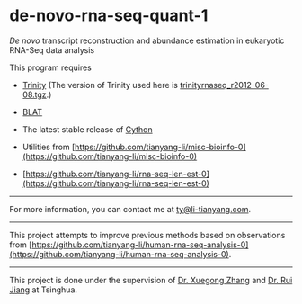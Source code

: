 de-novo-rna-seq-quant-1
=======================

*De novo* transcript reconstruction and abundance estimation in eukaryotic RNA-Seq data analysis

This program requires

* [Trinity](http://trinityrnaseq.sourceforge.net/) (The version of Trinity used here is [trinityrnaseq_r2012-06-08.tgz](http://sourceforge.net/projects/trinityrnaseq/files/trinityrnaseq_r2012-06-08.tgz/download).)

* [BLAT](http://genome.ucsc.edu/FAQ/FAQblat.html)

* The latest stable release of [Cython](http://cython.org/) 

* Utilities from [https://github.com/tianyang-li/misc-bioinfo-0](https://github.com/tianyang-li/misc-bioinfo-0) 

* [https://github.com/tianyang-li/rna-seq-len-est-0](https://github.com/tianyang-li/rna-seq-len-est-0)

***

For more information, you can contact me at [ty@li-tianyang.com](mailto:ty@li-tianyang.com).

***

This project attempts to improve previous methods based on observations from [https://github.com/tianyang-li/human-rna-seq-analysis-0](https://github.com/tianyang-li/human-rna-seq-analysis-0).

***

This project is done under the supervision of [Dr. Xuegong Zhang](http://bioinfo.au.tsinghua.edu.cn/member/xzhang/XZhang_English.htm) and [Dr. Rui Jiang](http://bioinfo.au.tsinghua.edu.cn/member/ruijiang/english/index.html) at Tsinghua.



